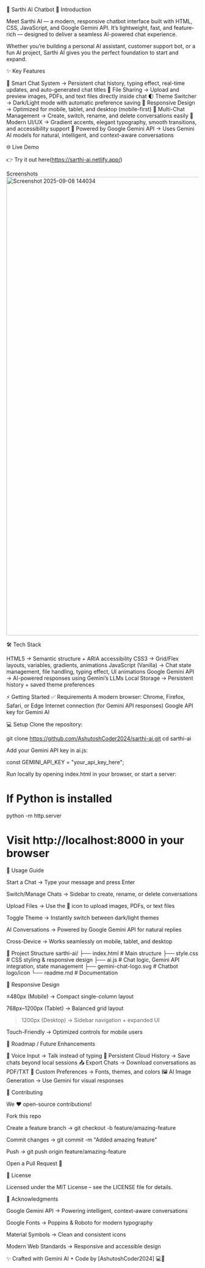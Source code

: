 🚀 Sarthi AI Chatbot
📖 Introduction

Meet Sarthi AI — a modern, responsive chatbot interface built with HTML, CSS, JavaScript, and Google Gemini API.
It’s lightweight, fast, and feature-rich — designed to deliver a seamless AI-powered chat experience.

Whether you’re building a personal AI assistant, customer support bot, or a fun AI project, Sarthi AI gives you the perfect foundation to start and expand.

✨ Key Features

💬 Smart Chat System → Persistent chat history, typing effect, real-time updates, and auto-generated chat titles
📂 File Sharing → Upload and preview images, PDFs, and text files directly inside chat
🌓 Theme Switcher → Dark/Light mode with automatic preference saving
📱 Responsive Design → Optimized for mobile, tablet, and desktop (mobile-first)
🔄 Multi-Chat Management → Create, switch, rename, and delete conversations easily
🎨 Modern UI/UX → Gradient accents, elegant typography, smooth transitions, and accessibility support
🤖 Powered by Google Gemini API → Uses Gemini AI models for natural, intelligent, and context-aware conversations

🌐 Live Demo

👉 Try it out here(https://sarthi-ai.netlify.app/)

Screenshots
<img width="1920" height="1200" alt="Screenshot 2025-09-08 144034" src="https://github.com/user-attachments/assets/9161fa8f-7b42-4525-99a3-5a078f045191" />




🛠 Tech Stack

HTML5 → Semantic structure + ARIA accessibility
CSS3 → Grid/Flex layouts, variables, gradients, animations
JavaScript (Vanilla) → Chat state management, file handling, typing effect, UI animations
Google Gemini API → AI-powered responses using Gemini’s LLMs
Local Storage → Persistent history + saved theme preferences


⚡ Getting Started
✅ Requirements
A modern browser: Chrome, Firefox, Safari, or Edge
Internet connection (for Gemini API responses)
Google API key for Gemini AI

💻 Setup
Clone the repository:

git clone https://github.com/AshutoshCoder2024/sarthi-ai.git
cd sarthi-ai

Add your Gemini API key in ai.js:

const GEMINI_API_KEY = "your_api_key_here";


Run locally by opening index.html in your browser, or start a server:

# If Python is installed
python -m http.server
# Visit http://localhost:8000 in your browser

🎯 Usage Guide

Start a Chat → Type your message and press Enter

Switch/Manage Chats → Sidebar to create, rename, or delete conversations

Upload Files → Use the 📎 icon to upload images, PDFs, or text files

Toggle Theme → Instantly switch between dark/light themes

AI Conversations → Powered by Google Gemini API for natural replies

Cross-Device → Works seamlessly on mobile, tablet, and desktop

📂 Project Structure
sarthi-ai/
├── index.html             # Main structure
├── style.css              # CSS styling & responsive design
├── ai.js                  # Chat logic, Gemini API integration, state management
├── gemini-chat-logo.svg   # Chatbot logo/icon
└── readme.md              # Documentation

📱 Responsive Design

≤480px (Mobile) → Compact single-column layout

768px–1200px (Tablet) → Balanced grid layout

>1200px (Desktop) → Sidebar navigation + expanded UI

Touch-Friendly → Optimized controls for mobile users

🔮 Roadmap / Future Enhancements

🎤 Voice Input → Talk instead of typing
📜 Persistent Cloud History → Save chats beyond local sessions
📤 Export Chats → Download conversations as PDF/TXT
🎨 Custom Preferences → Fonts, themes, and colors
🖼 AI Image Generation → Use Gemini for visual responses

🤝 Contributing

We ❤️ open-source contributions!

Fork this repo

Create a feature branch → git checkout -b feature/amazing-feature

Commit changes → git commit -m "Added amazing feature"

Push → git push origin feature/amazing-feature

Open a Pull Request 🚀

📜 License

Licensed under the MIT License – see the LICENSE file for details.

🙏 Acknowledgments

Google Gemini API → Powering intelligent, context-aware conversations

Google Fonts → Poppins & Roboto for modern typography

Material Symbols → Clean and consistent icons

Modern Web Standards → Responsive and accessible design

✨ Crafted with Gemini AI + Code by [AshutoshCoder2024] 💻🚀

